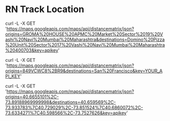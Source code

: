 # RN Track Location



curl -L -X GET 'https://maps.googleapis.com/maps/api/distancematrix/json?origins=GROMA%20HOUSE%20APMC%20Market%20Sector%2019%20Vashi%20Navi%20Mumbai%20Maharashtra&destinations=Domino%20Pizza%20Unit%20Sector%2017%20Vashi%20Navi%20Mumbai%20Maharashtra%20400703&key=apikey'

curl -L -X GET 'https://maps.googleapis.com/maps/api/distancematrix/json?origins=849VCWC8%2BR9&destinations=San%20Francisco&key=YOUR_API_KEY'

curl -L -X GET 'https://maps.googleapis.com/maps/api/distancematrix/json?origins=40.6655101%2C-73.89188969999998&destinations=40.659569%2C-73.933783%7C40.729029%2C-73.851524%7C40.6860072%2C-73.6334271%7C40.598566%2C-73.7527626&key=apikey'